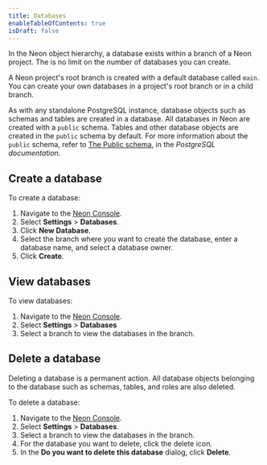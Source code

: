 ```yaml
---
title: Databases
enableTableOfContents: true
isDraft: false
---
```


In the Neon object hierarchy, a database exists within a branch of a Neon project. The is no limit on the number of databases you can create.

A Neon project's root branch is created with a default database called `main`. You can create your own databases in a project's root branch or in a child branch.

As with any standalone PostgreSQL instance, database objects such as schemas and tables are created in a database. All databases in Neon are created with a `public` schema. Tables and other database objects are created in the `public` schema by default. For more information about the `public` schema, refer to [The Public schema](https://www.postgresql.org/docs/current/ddl-schemas.html#DDL-SCHEMAS-PUBLIC), in the _PostgreSQL documentation_.

## Create a database

To create a database:

1. Navigate to the [Neon Console](https://console.neon.tech).
2. Select **Settings** > **Databases**.
3. Click **New Database**.
4. Select the branch where you want to create the database, enter a database name, and select a database owner.
5. Click **Create**.

## View databases

To view databases:

1. Navigate to the [Neon Console](https://console.neon.tech).
2. Select **Settings** > **Databases**
3. Select a branch to view the databases in the branch.

## Delete a database

Deleting a database is a permanent action. All database objects belonging to the database such as schemas, tables, and roles are also deleted.

To delete a database:

1. Navigate to the [Neon Console](https://console.neon.tech).
2. Select **Settings** > **Databases**.
3. Select a branch to view the databases in the branch.
4. For the database you want to delete, click the delete icon.
5. In the **Do you want to delete this database** dialog, click **Delete**.
